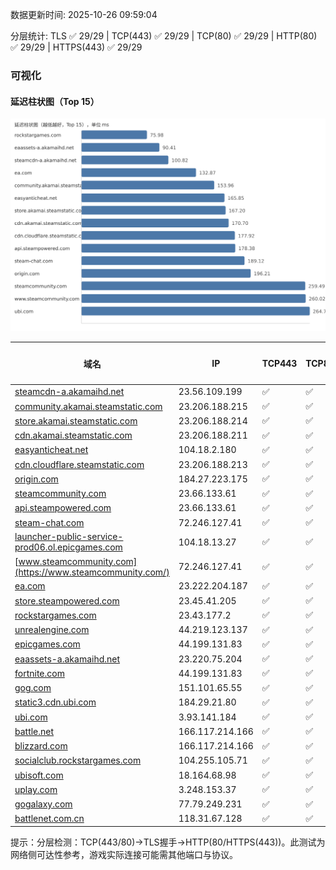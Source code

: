 数据更新时间: 2025-10-26 09:59:04

分层统计: TLS ✅ 29/29 | TCP(443) ✅ 29/29 | TCP(80) ✅ 29/29 | HTTP(80) ✅ 29/29 | HTTPS(443) ✅ 29/29

### 可视化

#### 延迟柱状图（Top 15）

![Latency Chart](latency_chart.svg)

| 域名 | IP | TCP443 | TCP80 | TLS 握手 | HTTP(80) | 状态码 | HTTPS(443) | 状态码(HTTPS) | 延迟(ms) |
|---|---|---|---|---|---|---|---|---|---|
| [steamcdn-a.akamaihd.net](https://steamcdn-a.akamaihd.net/) | 23.56.109.199 | ✅ | ✅ | ✅ | ✅ | 200 | ✅ | 200 | 100.82 |
| [community.akamai.steamstatic.com](https://community.akamai.steamstatic.com/) | 23.206.188.215 | ✅ | ✅ | ✅ | ✅ | 403 | ✅ | 403 | 153.96 |
| [store.akamai.steamstatic.com](https://store.akamai.steamstatic.com/) | 23.206.188.214 | ✅ | ✅ | ✅ | ✅ | 403 | ✅ | 403 | 167.2 |
| [cdn.akamai.steamstatic.com](https://cdn.akamai.steamstatic.com/) | 23.206.188.211 | ✅ | ✅ | ✅ | ✅ | 200 | ✅ | 200 | 170.7 |
| [easyanticheat.net](https://easyanticheat.net/) | 104.18.2.180 | ✅ | ✅ | ✅ | ✅ | 301 | ✅ | 301 | 165.85 |
| [cdn.cloudflare.steamstatic.com](https://cdn.cloudflare.steamstatic.com/) | 23.206.188.213 | ✅ | ✅ | ✅ | ✅ | 200 | ✅ | 200 | 177.92 |
| [origin.com](https://origin.com/) | 184.27.223.175 | ✅ | ✅ | ✅ | ✅ | 301 | ✅ | 301 | 196.21 |
| [steamcommunity.com](https://steamcommunity.com/) | 23.66.133.61 | ✅ | ✅ | ✅ | ✅ | 302 | ✅ | 200 | 259.49 |
| [api.steampowered.com](https://api.steampowered.com/) | 23.66.133.61 | ✅ | ✅ | ✅ | ✅ | 404 | ✅ | 404 | 178.38 |
| [steam-chat.com](https://steam-chat.com/) | 72.246.127.41 | ✅ | ✅ | ✅ | ✅ | 302 | ✅ | 404 | 189.12 |
| [launcher-public-service-prod06.ol.epicgames.com](https://launcher-public-service-prod06.ol.epicgames.com/) | 104.18.13.27 | ✅ | ✅ | ✅ | ✅ | 404 | ✅ | 404 | 264.86 |
| [www.steamcommunity.com](https://www.steamcommunity.com/) | 72.246.127.41 | ✅ | ✅ | ✅ | ✅ | 302 | ✅ | 302 | 260.02 |
| [ea.com](https://ea.com/) | 23.222.204.187 | ✅ | ✅ | ✅ | ✅ | 301 | ✅ | 301 | 132.87 |
| [store.steampowered.com](https://store.steampowered.com/) | 23.45.41.205 | ✅ | ✅ | ✅ | ✅ | 302 | ✅ | 200 | 330.51 |
| [rockstargames.com](https://rockstargames.com/) | 23.43.177.2 | ✅ | ✅ | ✅ | ✅ | 301 | ✅ | 301 | 75.98 |
| [unrealengine.com](https://unrealengine.com/) | 44.219.123.137 | ✅ | ✅ | ✅ | ✅ | 301 | ✅ | 301 | 306.81 |
| [epicgames.com](https://epicgames.com/) | 44.199.131.83 | ✅ | ✅ | ✅ | ✅ | 301 | ✅ | 302 | 316.0 |
| [eaassets-a.akamaihd.net](https://eaassets-a.akamaihd.net/) | 23.220.75.204 | ✅ | ✅ | ✅ | ✅ | 404 | ✅ | 404 | 90.41 |
| [fortnite.com](https://fortnite.com/) | 44.199.131.83 | ✅ | ✅ | ✅ | ✅ | 301 | ✅ | 301 | 360.22 |
| [gog.com](https://gog.com/) | 151.101.65.55 | ✅ | ✅ | ✅ | ✅ | 301 | ✅ | 301 | 329.04 |
| [static3.cdn.ubi.com](https://static3.cdn.ubi.com/) | 184.29.21.80 | ✅ | ✅ | ✅ | ✅ | 401 | ✅ | 401 | 340.63 |
| [ubi.com](https://ubi.com/) | 3.93.141.184 | ✅ | ✅ | ✅ | ✅ | 301 | ✅ | 301 | 264.75 |
| [battle.net](https://battle.net/) | 166.117.214.166 | ✅ | ✅ | ✅ | ✅ | 301 | ✅ | 301 | 317.71 |
| [blizzard.com](https://blizzard.com/) | 166.117.214.166 | ✅ | ✅ | ✅ | ✅ | 302 | ✅ | 302 | 337.72 |
| [socialclub.rockstargames.com](https://socialclub.rockstargames.com/) | 104.255.105.71 | ✅ | ✅ | ✅ | ✅ | 301 | ✅ | 307 | 309.12 |
| [ubisoft.com](https://ubisoft.com/) | 18.164.68.98 | ✅ | ✅ | ✅ | ✅ | 301 | ✅ | 301 | 617.39 |
| [uplay.com](https://uplay.com/) | 3.248.153.37 | ✅ | ✅ | ✅ | ✅ | 301 | ✅ | 301 | 518.97 |
| [gogalaxy.com](https://gogalaxy.com/) | 77.79.249.231 | ✅ | ✅ | ✅ | ✅ | 301 | ✅ | 301 | 654.35 |
| [battlenet.com.cn](https://battlenet.com.cn/) | 118.31.67.128 | ✅ | ✅ | ✅ | ✅ | 308 | ✅ | 302 | 857.54 |

提示：分层检测：TCP(443/80)→TLS握手→HTTP(80/HTTPS(443))。此测试为网络侧可达性参考，游戏实际连接可能需其他端口与协议。